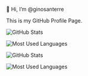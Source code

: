 👋 Hi, I’m @ginosanterre

This is my GitHub Profile Page.

<!-- Mode clair -->

![GitHub Stats](https://github-readme-stats.vercel.app/api?username=ginosanterre&show_icons=true&hide_title=false&count_private=false&theme=default#gh-light-mode-only)

![Most Used Languages](https://github-readme-stats.vercel.app/api/top-langs/?username=ginosanterre&langs_count=5&layout=compact&theme=default#gh-light-mode-only)

<!-- Mode sombre -->

![GitHub Stats](https://github-readme-stats.vercel.app/api?username=ginosanterre&show_icons=true&hide_title=false&count_private=false&theme=dracula#gh-dark-mode-only)

![Most Used Languages](https://github-readme-stats.vercel.app/api/top-langs/?username=ginosanterre&langs_count=5&layout=compact&theme=dracula#gh-dark-mode-only)

<!---
ginosanterre/ginosanterre is a ✨ special ✨ repository because its `README.md` (this file) appears on your GitHub profile.
You can click the Preview link to take a look at your changes.
--->
